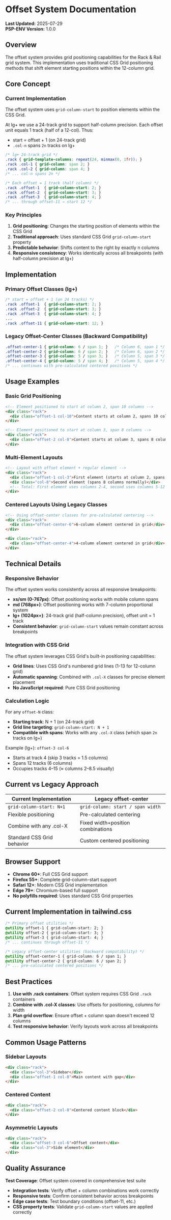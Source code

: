 # Offset System Documentation

**Last Updated:** 2025-07-29  
**PSP-ENV Version:** 1.0.0

## Overview

The offset system provides grid positioning capabilities for the Rack & Rail grid system. This implementation uses traditional CSS Grid positioning methods that shift element starting positions within the 12-column grid.

## Core Concept

### Current Implementation
The offset system uses `grid-column-start` to position elements within the CSS Grid.

At lg+ we use a 24-track grid to support half-column precision. Each offset unit equals 1 track (half of a 12-col). Thus:

- start = offset + 1 (on 24-track grid)
- `.col-n` spans `2n` tracks on lg+

```css
/* lg+ 24-track grid */
.rack { grid-template-columns: repeat(24, minmax(0, 1fr)); }
.rack .col-1 { grid-column: span 2; }
.rack .col-2 { grid-column: span 4; }
/* ... col-n spans 2n */

/* Each offset = 1 track (half column) */
.rack .offset-1  { grid-column-start: 2; }
.rack .offset-2  { grid-column-start: 3; }
.rack .offset-3  { grid-column-start: 4; }
/* ... through offset-11 → start 12 */
```

### Key Principles
1. **Grid positioning**: Changes the starting position of elements within the CSS Grid
2. **Traditional approach**: Uses standard CSS Grid `grid-column-start` property
3. **Predictable behavior**: Shifts content to the right by exactly n columns
4. **Responsive consistency**: Works identically across all breakpoints (with half-column precision at lg+)

## Implementation

### Primary Offset Classes (lg+)
```css
/* start = offset + 1 (on 24 tracks) */
.rack .offset-1  { grid-column-start: 2; }
.rack .offset-2  { grid-column-start: 3; }
.rack .offset-3  { grid-column-start: 4; }
...
.rack .offset-11 { grid-column-start: 12; }
```

### Legacy Offset-Center Classes (Backward Compatibility)
```css
.offset-center-1 { grid-column: 6 / span 1; }   /* Column 6, span 1 */
.offset-center-2 { grid-column: 6 / span 2; }   /* Column 6, span 2 */
.offset-center-3 { grid-column: 5 / span 3; }   /* Column 5, span 3 */
.offset-center-4 { grid-column: 5 / span 4; }   /* Column 5, span 4 */
/* ... continues with pre-calculated centered positions */
```

## Usage Examples

### Basic Grid Positioning
```html
<!-- Element positioned to start at column 2, span 10 columns -->
<div class="rack">
  <div class="offset-1 col-10">Content starts at column 2, spans 10 columns</div>
</div>

<!-- Element positioned to start at column 3, span 8 columns -->
<div class="rack">
  <div class="offset-2 col-8">Content starts at column 3, spans 8 columns</div>
</div>
```

### Multi-Element Layouts
```html
<!-- Layout with offset element + regular element -->
<div class="rack">
  <div class="offset-1 col-3">First element (starts at column 2, spans 3)</div>
  <div class="col-8">Second element (spans 8 columns normally)</div>
  <!-- Total: First element uses columns 2-4, second uses columns 5-12 -->
</div>
```

### Centered Layouts Using Legacy Classes
```html
<!-- Using offset-center classes for pre-calculated centering -->
<div class="rack">
  <div class="offset-center-6">6-column element centered in grid</div>
</div>

<div class="rack">
  <div class="offset-center-4">4-column element centered in grid</div>
</div>
```

## Technical Details

### Responsive Behavior
The offset system works consistently across all responsive breakpoints:
- **xs/sm (0-767px)**: Offset positioning works with mobile column spans
- **md (768px+)**: Offset positioning works with 7-column proportional system  
- **lg+ (1024px+)**: 24-track grid (half-column precision), offset unit = 1 track
- **Consistent behavior**: `grid-column-start` values remain constant across breakpoints

### Integration with CSS Grid
The offset system leverages CSS Grid's built-in positioning capabilities:
- **Grid lines**: Uses CSS Grid's numbered grid lines (1-13 for 12-column grid)
- **Automatic spanning**: Combined with `.col-X` classes for precise element placement
- **No JavaScript required**: Pure CSS Grid positioning

### Calculation Logic

For any `offset-N` class:
- **Starting track**: N + 1 (on 24-track grid)
- **Grid line targeting**: `grid-column-start: N + 1`
- **Compatible with spans**: Works with any `.col-X` class (which span `2n` tracks on lg+)

Example (lg+): `offset-3 col-6`
- Starts at track 4 (skip 3 tracks = 1.5 columns)
- Spans 12 tracks (6 columns)
- Occupies tracks 4–15 (≈ columns 2–8.5 visually)

## Current vs Legacy Approach

| Current Implementation | Legacy offset-center |
|----------------------|---------------------|
| `grid-column-start: N+1` | `grid-column: start / span width` |
| Flexible positioning | Pre-calculated centering |
| Combine with any .col-X | Fixed width+position combinations |
| Standard CSS Grid behavior | Custom centered positioning |

## Browser Support

- **Chrome 60+**: Full CSS Grid support
- **Firefox 55+**: Complete grid-column-start support
- **Safari 12+**: Modern CSS Grid implementation
- **Edge 79+**: Chromium-based full support
- **No polyfills required**: Uses standard CSS Grid properties

## Current Implementation in tailwind.css

```css
/* Primary offset utilities */
@utility offset-1 { grid-column-start: 2; }
@utility offset-2 { grid-column-start: 3; }
@utility offset-3 { grid-column-start: 4; }
/* ... continues through offset-11 */

/* Legacy offset-center utilities (backward compatibility) */
@utility offset-center-1 { grid-column: 6 / span 1; }
@utility offset-center-2 { grid-column: 6 / span 2; }
/* ... pre-calculated centered positions */
```

## Best Practices

1. **Use with .rack containers**: Offset system requires CSS Grid `.rack` containers
2. **Combine with .col-X classes**: Use offsets for positioning, columns for width
3. **Plan grid overflow**: Ensure offset + column span doesn't exceed 12 columns
4. **Test responsive behavior**: Verify layouts work across all breakpoints

## Common Usage Patterns

### Sidebar Layouts
```html
<div class="rack">
  <div class="col-3">Sidebar</div>
  <div class="offset-1 col-8">Main content with gap</div>
</div>
```

### Centered Content
```html
<div class="rack">
  <div class="offset-2 col-8">Centered content block</div>
</div>
```

### Asymmetric Layouts
```html
<div class="rack">
  <div class="offset-3 col-6">Offset content</div>
  <div class="col-3">Side element</div>
</div>
```

## Quality Assurance

**Test Coverage**: Offset system covered in comprehensive test suite
- **Integration tests**: Verify offset + column combinations work correctly
- **Responsive tests**: Confirm consistent behavior across breakpoints  
- **Edge case tests**: Test boundary conditions (offset-11, etc.)
- **CSS property tests**: Validate `grid-column-start` values are applied correctly
